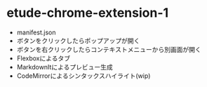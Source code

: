 # etude-chrome-extension-1

* manifest.json
* ボタンをクリックしたらポップアップが開く
* ボタンを右クリックしたらコンテキストメニューから別画面が開く
* Flexboxによるタブ
* MarkdownItによるプレビュー生成
* CodeMirrorによるシンタックスハイライト(wip)
